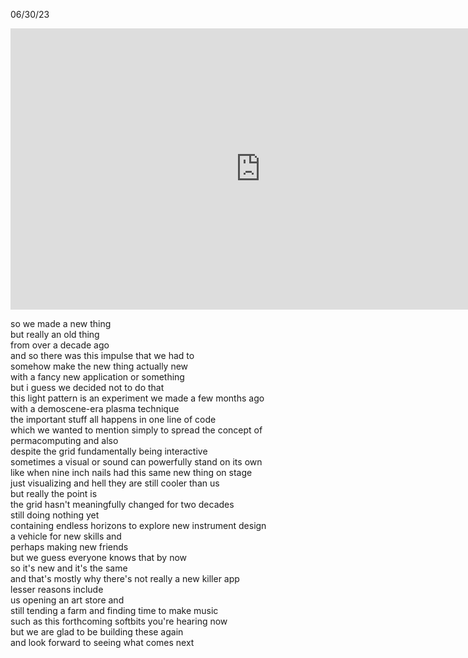 06/30/23

<iframe src="https://player.vimeo.com/video/841239908?h=359939e6d8" width="800" height="450" frameborder="0" allow="autoplay; fullscreen; picture-in-picture" allowfullscreen></iframe>

so we made a new thing  
but really an old thing  
from over a decade ago  
and so there was this impulse that we had to  
somehow make the new thing actually new  
with a fancy new application or something  
but i guess we decided not to do that  
this light pattern is an experiment we made a few months ago  
with a demoscene-era plasma technique  
the important stuff all happens in one line of code  
which we wanted to mention simply to spread the concept of  
permacomputing and also  
despite the grid fundamentally being interactive  
sometimes a visual or sound can powerfully stand on its own  
like when nine inch nails had this same new thing on stage  
just visualizing and hell they are still cooler than us  
but really the point is  
the grid hasn't meaningfully changed for two decades  
still doing nothing yet  
containing endless horizons to explore new instrument design  
a vehicle for new skills and  
perhaps making new friends  
but we guess everyone knows that by now  
so it's new and it's the same  
and that's mostly why there's not really a new killer app  
lesser reasons include  
us opening an art store and  
still tending a farm and finding time to make music  
such as this forthcoming softbits you're hearing now  
but we are glad to be building these again  
and look forward to seeing what comes next

